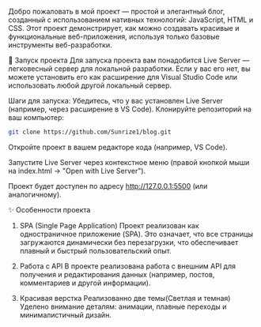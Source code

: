 Добро пожаловать в мой проект — простой и элегантный блог, созданный с использованием нативных технологий: JavaScript, HTML и CSS. Этот проект демонстрирует, как можно создавать красивые и функциональные веб-приложения, используя только базовые инструменты веб-разработки.

🚀 Запуск проекта
Для запуска проекта вам понадобится Live Server — легковесный сервер для локальной разработки. Если у вас его нет, вы можете установить его как расширение для Visual Studio Code или использовать любой другой локальный сервер.

Шаги для запуска:
Убедитесь, что у вас установлен Live Server (например, через расширение в VS Code).
Клонируйте репозиторий на ваш компьютер:
```bash
git clone https://github.com/Sunrize1/blog.git
```
Откройте проект в вашем редакторе кода (например, VS Code).

Запустите Live Server через контекстное меню (правой кнопкой мыши на index.html → "Open with Live Server").

Проект будет доступен по адресу http://127.0.0.1:5500 (или аналогичному).

✨ Особенности проекта
1. SPA (Single Page Application)
Проект реализован как одностраничное приложение (SPA). Это означает, что все страницы загружаются динамически без перезагрузки, что обеспечивает плавный и быстрый пользовательский опыт.

2. Работа с API
В проекте реализована работа с внешним API для получения и редактирования данных (например, постов, комментариев и другой информации).

3. Красивая верстка
Реализованно две темы(Светлая и темная)
Уделено внимание деталям: анимации, плавные переходы и минималистичный дизайн.
